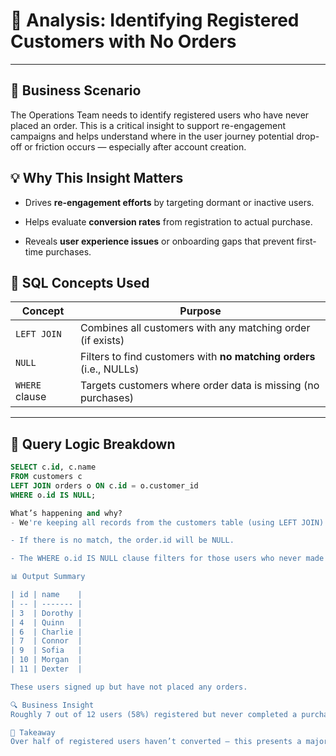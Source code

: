 # 🎯 Analysis: Identifying Registered Customers with No Orders

---

## 🧠 Business Scenario
The Operations Team needs to identify registered users who have never placed an order. This is a critical insight to support re-engagement campaigns and helps understand where in the user journey potential drop-off or friction occurs — especially after account creation.

## 💡 Why This Insight Matters

- Drives **re-engagement efforts** by targeting dormant or inactive users.

- Helps evaluate **conversion rates** from registration to actual purchase.

- Reveals **user experience issues** or onboarding gaps that prevent first-time purchases.

## 🧰 SQL Concepts Used

| Concept        | Purpose                                                             |
| -------------- | ------------------------------------------------------------------- |
| `LEFT JOIN`    | Combines all customers with any matching order (if exists)          |
| `NULL`         | Filters to find customers with **no matching orders** (i.e., NULLs) |
| `WHERE` clause | Targets customers where order data is missing (no purchases)        |

---

## 🧪 Query Logic Breakdown

```sql
SELECT c.id, c.name
FROM customers c
LEFT JOIN orders o ON c.id = o.customer_id
WHERE o.id IS NULL;

What’s happening and why?
- We're keeping all records from the customers table (using LEFT JOIN) and pulling in matching orders (if they exist).

- If there is no match, the order.id will be NULL.

- The WHERE o.id IS NULL clause filters for those users who never made a purchase.

📊 Output Summary

| id | name    |
| -- | ------- |
| 3  | Dorothy |
| 4  | Quinn   |
| 6  | Charlie |
| 7  | Connor  |
| 9  | Sofia   |
| 10 | Morgan  |
| 11 | Dexter  |

These users signed up but have not placed any orders.

🔍 Business Insight
Roughly 7 out of 12 users (58%) registered but never completed a purchase. This insight suggests a potential problem in the conversion funnel — possibly poor onboarding, pricing issues, or lack of initial value shown. It allows marketing or product teams to target these users with onboarding fixes, tailored campaigns, or incentives to convert.

🔑 Takeaway
Over half of registered users haven’t converted — this presents a major opportunity for retention and re-engagement strategy.

